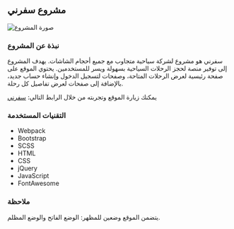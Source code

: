 ## مشروع سفرني

![صورة المشروع](https://i.imgur.com/drFr6m1.png)

### نبذة عن المشروع

سفرني هو مشروع لشركة سياحية متجاوب مع جميع أحجام الشاشات. يهدف المشروع إلى توفير منصة لحجز الرحلات السياحية بسهولة ويسر للمستخدمين. يحتوي الموقع على صفحة رئيسية لعرض الرحلات المتاحة، وصفحات لتسجيل الدخول وإنشاء حساب جديد، بالإضافة إلى صفحات لعرض تفاصيل كل رحلة.

يمكنك زيارة الموقع وتجربته من خلال الرابط التالي: [سفرني](https://amen-ramadan.github.io/)

### التقنيات المستخدمة

- Webpack
- Bootstrap
- SCSS
- HTML
- CSS
- jQuery
- JavaScript
- FontAwesome

### ملاحظة

يتضمن الموقع وضعين للمظهر: الوضع الفاتح والوضع المظلم.
